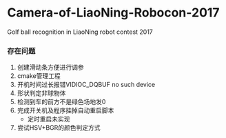 # Camera-of-LiaoNing-Robocon-2017
Golf ball recognition in LiaoNing robot contest 2017



### 存在问题

1. 创建滑动条方便进行调参
2. cmake管理工程
3. 开机时间过长报错VIDIOC_DQBUF no such device
4. 形状判定非球物体
5. 检测到车的前方不是绿色场地发0
6. 完成开关机及程序挂掉自动重启脚本
   * 定时重启未实现
7. 尝试HSV+BGR的颜色判定方式
